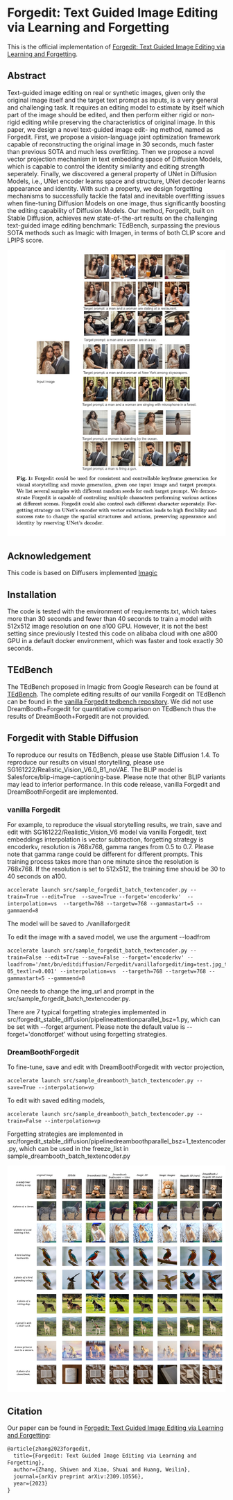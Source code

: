 # Forgedit: Text Guided Image Editing via Learning and Forgetting

This is the official implementation of [Forgedit: Text Guided Image Editing via Learning and Forgetting](https://arxiv.org/pdf/2309.10556.pdf).

## Abstract 

Text-guided image editing on real or synthetic images, given only the original image itself and the target text prompt as inputs, is a very general and challenging task. It requires an editing model to estimate by itself which part of the image should be edited, and then perform either rigid or non-rigid editing while preserving the characteristics of original image. In this paper, we design a novel text-guided image edit- ing method, named as Forgedit. First, we propose a vision-language joint optimization framework capable of reconstructing the original image in 30 seconds, much faster than previous SOTA and much less overfitting. Then we propose a novel vector projection mechanism in text embedding space of Diffusion Models, which is capable to control the identity similarity and editing strength seperately. Finally, we discovered a general property of UNet in Diffusion Models, i.e., UNet encoder learns space and structure, UNet decoder learns appearance and identity. With such a property, we design forgetting mechanisms to successfully tackle the fatal and inevitable overfitting issues when fine-tuning Diffusion Models on one image, thus significantly boosting the editing capability of Diffusion Models. Our method, Forgedit, built on Stable Diffusion, achieves new state-of-the-art results on the challenging text-guided image editing benchmark: TEdBench, surpassing the previous SOTA methods such as Imagic with Imagen, in terms of both CLIP score and LPIPS score.


![alt text](story.jpg)

## Acknowledgement

This code is based on Diffusers implemented [Imagic](https://github.com/huggingface/diffusers/blob/main/examples/community/imagic_stable_diffusion.py)

## Installation

The code is tested with the environment of requirements.txt, which takes more than 30 seconds and fewer than 40 seconds to train a model with 512x512 image resolution on  one a100 GPU. However, it is not the best setting since previously I tested this code on alibaba cloud with one a800 GPU in a default docker environment, which was faster and took exactly 30 seconds. 

## TEdBench

The TEdBench proposed in Imagic from Google Research can be found at [TEdBench](https://github.com/imagic-editing/imagic-editing.github.io/tree/9b3b5de4ba8703e77dea7e3a2d47db0981e1f057/tedbench). The complete editing results of our vanilla Forgedit on TEdBench can be found in the [vanilla Forgedit tedbench repository](https://github.com/witcherofresearch/tedbench).   We did not use DreamBooth+Forgedit for quantitative comparison on TEdBench thus the results of DreamBooth+Forgedit are not provided. 


## Forgedit with Stable Diffusion 

To reproduce our results on TEdBench, please use Stable Diffusion 1.4.   To reproduce our results on visual storytelling, please use SG161222/Realistic_Vision_V6.0_B1_noVAE. The BLIP model is Salesforce/blip-image-captioning-base. Please note that other BLIP variants may lead to inferior performance. In this code release, vanilla Forgedit and DreamBoothForgedit are implemented. 

### vanilla Forgedit


For example, to reproduce the visual storytelling results, we train, save and edit with SG161222/Realistic_Vision_V6  model via vanilla Forgedit, text embeddings interpolation is vector subtraction, forgetting strategy is encoderkv, resolution is 768x768, gamma ranges from 0.5 to 0.7. Please note that gamma range could be different for different prompts. This training process takes more than one minute since the resolution is 768x768. If the resolution is set to 512x512, the training time should be 30 to 40 seconds on a100.

```
accelerate launch src/sample_forgedit_batch_textencoder.py --train=True --edit=True  --save=True --forget='encoderkv'  --interpolation=vs  --targeth=768 --targetw=768 --gammastart=5 --gammaend=8
```

The model will be saved to ./vanillaforgedit

To edit the image with a saved model, we use the argument --loadfrom

```
accelerate launch src/sample_forgedit_batch_textencoder.py --train=False --edit=True --save=False --forget='encoderkv' --loadfrom='/mnt/bn/editdiffusion/Forgedit/vanillaforgedit/img=test.jpg_textsteps=400_bsz=10_unetlr=6e-05_textlr=0.001' --interpolation=vs  --targeth=768 --targetw=768 --gammastart=5 --gammaend=8
```

One needs to change the img_url and prompt in the src/sample_forgedit_batch_textencoder.py.

There are 7 typical forgetting strategies implemented in src/forgedit_stable_diffusion/pipelineattentionparallel_bsz=1.py, which can be set with --forget argument. Please note the default value is --forget='donotforget' without using forgetting strategies.



### DreamBoothForgedit

To fine-tune, save and edit with DreamBoothForgedit with vector projection,


```
accelerate launch src/sample_dreambooth_batch_textencoder.py --save=True --interpolation=vp
```


To edit with saved editing models, 


```
accelerate launch src/sample_dreambooth_batch_textencoder.py --train=False --interpolation=vp
```

Forgetting strategies are implemented in src/forgedit_stable_diffusion/pipelinedreamboothparallel_bsz=1_textencoder.py,
which can be used in the freeze_list in sample_dreambooth_batch_textencoder.py

![alt text](compare.jpg)


## Citation


Our paper can be found in  [Forgedit: Text Guided Image Editing via Learning and Forgetting](https://arxiv.org/pdf/2309.10556.pdf):
```
@article{zhang2023forgedit,
  title={Forgedit: Text Guided Image Editing via Learning and Forgetting},
  author={Zhang, Shiwen and Xiao, Shuai and Huang, Weilin},
  journal={arXiv preprint arXiv:2309.10556},
  year={2023}
}
```
